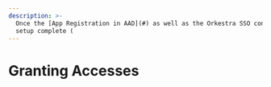 ```yaml
---
description: >-
  Once the [App Registration in AAD](#) as well as the Orkestra SSO console
  setup complete (
---
```


# Granting Accesses

